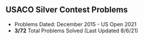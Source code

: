 ## USACO Silver Contest Problems

- Problems Dated: December 2015 - US Open 2021
- **3/72** Total Problems Solved (Last Updated 8/6/21)
